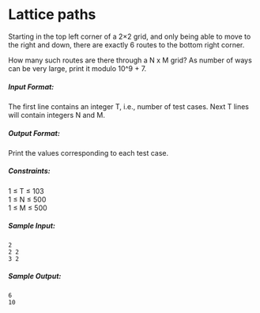 Lattice paths
======

Starting in the top left corner of a 2×2 grid, and only being able to move to the right and down, there are exactly 6 routes to the bottom right corner.

How many such routes are there through a N x M grid? As number of ways can be very large, print it modulo 10^9 + 7.

##### Input Format:
The first line contains an integer T, i.e., number of test cases.
Next T lines will contain integers N and M.

##### Output Format:
Print the values corresponding to each test case.

##### Constraints:
1 ≤ T ≤ 103  
1 ≤ N ≤ 500  
1 ≤ M ≤ 500  

##### Sample Input:
```
2
2 2
3 2
```

##### Sample Output:
```
6
10
```
